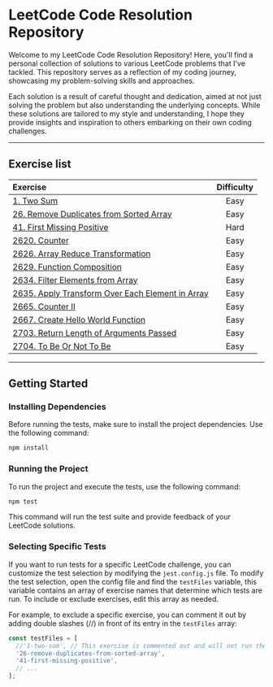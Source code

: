 # LeetCode Code Resolution Repository

Welcome to my LeetCode Code Resolution Repository! Here, you'll find a personal collection of solutions to various LeetCode problems that I've tackled. This repository serves as a reflection of my coding journey, showcasing my problem-solving skills and approaches.

Each solution is a result of careful thought and dedication, aimed at not just solving the problem but also understanding the underlying concepts. While these solutions are tailored to my style and understanding, I hope they provide insights and inspiration to others embarking on their own coding challenges.

---
## Exercise list
| Exercise                                                                                                                                                       | Difficulty |
| :---                                                                                                                                                           | :---: |
| [1. Two Sum](https://github.com/devmatsu/leetcode/tree/main/exercises/1-two-sum)                                                                               | Easy |
| [26. Remove Duplicates from Sorted Array](https://github.com/devmatsu/leetcode/tree/main/exercises/26-remove-duplicates-from-sorted-array)                     | Easy |
| [41. First Missing Positive](https://github.com/devmatsu/leetcode/tree/main/exercises/41-first-missing-positive)                                               | Hard |
| [2620. Counter](https://github.com/devmatsu/leetcode/tree/main/exercises/2620-counter)                                                                         | Easy |
| [2626. Array Reduce Transformation](https://github.com/devmatsu/leetcode/tree/main/exercises/2626-array-reduce-transformation)                                 | Easy |
| [2629. Function Composition](https://github.com/devmatsu/leetcode/tree/main/exercises/2629-function-composition)                                               | Easy |
| [2634. Filter Elements from Array](https://github.com/devmatsu/leetcode/tree/main/exercises/2634-filter-elements-from-array)                                   | Easy |
| [2635. Apply Transform Over Each Element in Array](https://github.com/devmatsu/leetcode/tree/main/exercises/2635-apply-transform-over-each-element-in-array)   | Easy |
| [2665. Counter II](https://github.com/devmatsu/leetcode/tree/main/exercises/2665-counter-ii)                                                                   | Easy |
| [2667. Create Hello World Function](https://github.com/devmatsu/leetcode/tree/main/exercises/2667-create-hello-world-function)                                 | Easy |
| [2703. Return Length of Arguments Passed](https://github.com/devmatsu/leetcode/tree/main/exercises/2703-return-length-of-arguments-passed)                     | Easy |
| [2704. To Be Or Not To Be](https://github.com/devmatsu/leetcode/tree/main/exercises/2704-to-be-or-not-to-be)                                                   | Easy |


---
## Getting Started

### Installing Dependencies

Before running the tests, make sure to install the project dependencies. Use the following command:

```bash
npm install
```

### Running the Project

To run the project and execute the tests, use the following command:

```bash
npm test
```

This command will run the test suite and provide feedback of your LeetCode solutions.

### Selecting Specific Tests
If you want to run tests for a specific LeetCode challenge, you can customize the test selection by modifying the `jest.config.js` file. To modify the test selection, open the config file and find the `testFiles` variable, this variable contains an array of exercise names that determine which tests are run. To include or exclude exercises, edit this array as needed.

For example, to exclude a specific exercise, you can comment it out by adding double slashes (//) in front of its entry in the `testFiles` array:
````js
const testFiles = [
  //'1-two-sum', // This exercise is commented out and will not run the tests.
  '26-remove-duplicates-from-sorted-array', 
  '41-first-missing-positive',
  // ...
];
````
